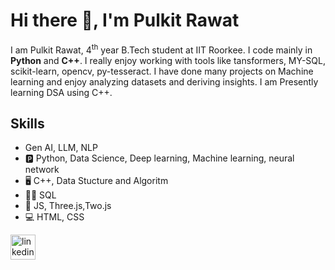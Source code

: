 # Hi there 👋, I'm Pulkit Rawat

I am Pulkit Rawat, 4<sup>th</sup> year B.Tech student at IIT Roorkee. I code mainly in **Python** and **C++**. I really enjoy working with tools like tansformers, MY-SQL, scikit-learn, opencv, py-tesseract. I have done many projects on Machine learning and enjoy analyzing datasets and deriving insights. I am Presently learning DSA using C++.
<!--![GitHub stats](https://github-readme-stats.vercel.app/api?username=PulkitRawat&show_icons=true)--> 
## Skills
* Gen AI, LLM, NLP 
* 🅿️ Python, Data Science, Deep learning, Machine learning, neural network 
* 🖥️ C++, Data Stucture and Algoritm
* 👨‍💻 SQL
* 🤳 JS, Three.js,Two.js
* 💻 HTML, CSS

[<img src='https://cdn.jsdelivr.net/npm/simple-icons@3.0.1/icons/linkedin.svg' alt='linkedin' height='40'>](https://www.linkedin.com/in/pulkit-rawat-ba554b26a/)  


